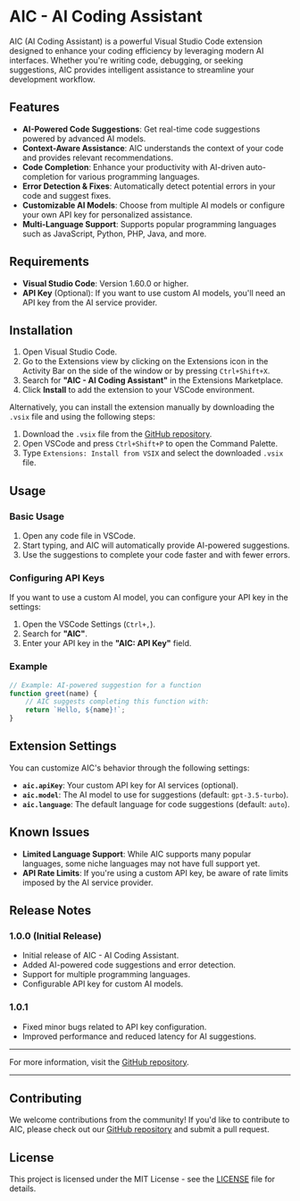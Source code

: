 # AIC - AI Coding Assistant

AIC (AI Coding Assistant) is a powerful Visual Studio Code extension designed to enhance your coding efficiency by leveraging modern AI interfaces. Whether you're writing code, debugging, or seeking suggestions, AIC provides intelligent assistance to streamline your development workflow.

## Features

- **AI-Powered Code Suggestions**: Get real-time code suggestions powered by advanced AI models.
- **Context-Aware Assistance**: AIC understands the context of your code and provides relevant recommendations.
- **Code Completion**: Enhance your productivity with AI-driven auto-completion for various programming languages.
- **Error Detection & Fixes**: Automatically detect potential errors in your code and suggest fixes.
- **Customizable AI Models**: Choose from multiple AI models or configure your own API key for personalized assistance.
- **Multi-Language Support**: Supports popular programming languages such as JavaScript, Python, PHP, Java, and more.

## Requirements

- **Visual Studio Code**: Version 1.60.0 or higher.
- **API Key** (Optional): If you want to use custom AI models, you'll need an API key from the AI service provider.

## Installation

1. Open Visual Studio Code.
2. Go to the Extensions view by clicking on the Extensions icon in the Activity Bar on the side of the window or by pressing `Ctrl+Shift+X`.
3. Search for **"AIC - AI Coding Assistant"** in the Extensions Marketplace.
4. Click **Install** to add the extension to your VSCode environment.

Alternatively, you can install the extension manually by downloading the `.vsix` file and using the following steps:

1. Download the `.vsix` file from the [GitHub repository](https://github.com/your-username/aic).
2. Open VSCode and press `Ctrl+Shift+P` to open the Command Palette.
3. Type `Extensions: Install from VSIX` and select the downloaded `.vsix` file.

## Usage

### Basic Usage

1. Open any code file in VSCode.
2. Start typing, and AIC will automatically provide AI-powered suggestions.
3. Use the suggestions to complete your code faster and with fewer errors.

### Configuring API Keys

If you want to use a custom AI model, you can configure your API key in the settings:

1. Open the VSCode Settings (`Ctrl+,`).
2. Search for **"AIC"**.
3. Enter your API key in the **"AIC: API Key"** field.

### Example

```javascript
// Example: AI-powered suggestion for a function
function greet(name) {
    // AIC suggests completing this function with:
    return `Hello, ${name}!`;
}
```

## Extension Settings

You can customize AIC's behavior through the following settings:

- **`aic.apiKey`**: Your custom API key for AI services (optional).
- **`aic.model`**: The AI model to use for suggestions (default: `gpt-3.5-turbo`).
- **`aic.language`**: The default language for code suggestions (default: `auto`).

## Known Issues

- **Limited Language Support**: While AIC supports many popular languages, some niche languages may not have full support yet.
- **API Rate Limits**: If you're using a custom API key, be aware of rate limits imposed by the AI service provider.

## Release Notes

### 1.0.0 (Initial Release)

- Initial release of AIC - AI Coding Assistant.
- Added AI-powered code suggestions and error detection.
- Support for multiple programming languages.
- Configurable API key for custom AI models.

### 1.0.1

- Fixed minor bugs related to API key configuration.
- Improved performance and reduced latency for AI suggestions.

---

For more information, visit the [GitHub repository](https://github.com/codelint/aic).

---

## Contributing

We welcome contributions from the community! If you'd like to contribute to AIC, please check out our [GitHub repository](https://github.com/codelint/aic) and submit a pull request.

## License

This project is licensed under the MIT License - see the [LICENSE](LICENSE) file for details.